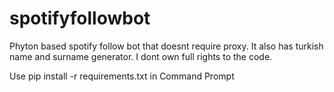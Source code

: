 # spotifyfollowbot
Phyton based spotify follow bot that doesnt require proxy. It also has turkish name and surname generator. I dont own full rights to the code.


Use pip install -r requirements.txt in Command Prompt
